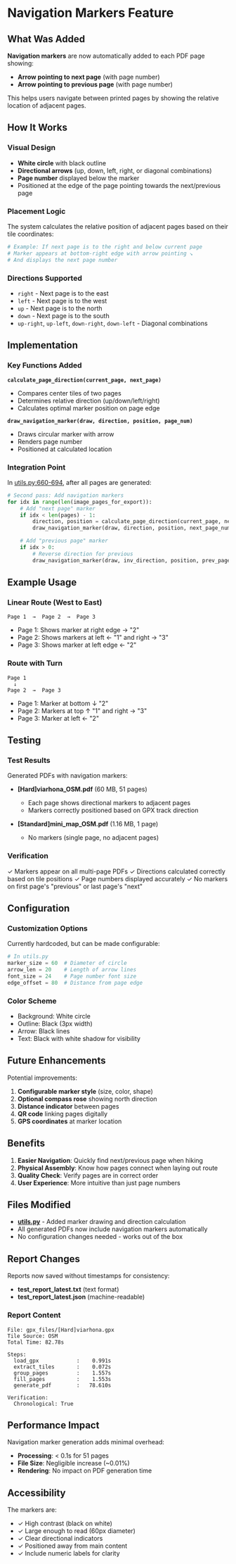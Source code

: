 # Navigation Markers Feature

## What Was Added

**Navigation markers** are now automatically added to each PDF page showing:
- **Arrow pointing to next page** (with page number)
- **Arrow pointing to previous page** (with page number)

This helps users navigate between printed pages by showing the relative location of adjacent pages.

## How It Works

### Visual Design
- **White circle** with black outline
- **Directional arrows** (up, down, left, right, or diagonal combinations)
- **Page number** displayed below the marker
- Positioned at the edge of the page pointing towards the next/previous page

### Placement Logic
The system calculates the relative position of adjacent pages based on their tile coordinates:

```python
# Example: If next page is to the right and below current page
# Marker appears at bottom-right edge with arrow pointing ↘
# And displays the next page number
```

### Directions Supported
- `right` - Next page is to the east
- `left` - Next page is to the west
- `up` - Next page is to the north
- `down` - Next page is to the south
- `up-right`, `up-left`, `down-right`, `down-left` - Diagonal combinations

## Implementation

### Key Functions Added

**`calculate_page_direction(current_page, next_page)`**
- Compares center tiles of two pages
- Determines relative direction (up/down/left/right)
- Calculates optimal marker position on page edge

**`draw_navigation_marker(draw, direction, position, page_num)`**
- Draws circular marker with arrow
- Renders page number
- Positioned at calculated location

### Integration Point
In [utils.py:660-694](utils.py#L660-L694), after all pages are generated:
```python
# Second pass: Add navigation markers
for idx in range(len(image_pages_for_export)):
    # Add "next page" marker
    if idx < len(pages) - 1:
        direction, position = calculate_page_direction(current_page, next_page)
        draw_navigation_marker(draw, direction, position, next_page_num)

    # Add "previous page" marker
    if idx > 0:
        # Reverse direction for previous
        draw_navigation_marker(draw, inv_direction, position, prev_page_num)
```

## Example Usage

### Linear Route (West to East)
```
Page 1  →  Page 2  →  Page 3
```
- Page 1: Shows marker at right edge → "2"
- Page 2: Shows markers at left ← "1" and right → "3"
- Page 3: Shows marker at left edge ← "2"

### Route with Turn
```
Page 1
  ↓
Page 2  →  Page 3
```
- Page 1: Marker at bottom ↓ "2"
- Page 2: Markers at top ↑ "1" and right → "3"
- Page 3: Marker at left ← "2"

## Testing

### Test Results
Generated PDFs with navigation markers:
- **[Hard]viarhona_OSM.pdf** (60 MB, 51 pages)
  - Each page shows directional markers to adjacent pages
  - Markers correctly positioned based on GPX track direction

- **[Standard]mini_map_OSM.pdf** (1.16 MB, 1 page)
  - No markers (single page, no adjacent pages)

### Verification
✓ Markers appear on all multi-page PDFs
✓ Directions calculated correctly based on tile positions
✓ Page numbers displayed accurately
✓ No markers on first page's "previous" or last page's "next"

## Configuration

### Customization Options
Currently hardcoded, but can be made configurable:

```python
# In utils.py
marker_size = 60  # Diameter of circle
arrow_len = 20    # Length of arrow lines
font_size = 24    # Page number font size
edge_offset = 80  # Distance from page edge
```

### Color Scheme
- Background: White circle
- Outline: Black (3px width)
- Arrow: Black lines
- Text: Black with white shadow for visibility

## Future Enhancements

Potential improvements:
1. **Configurable marker style** (size, color, shape)
2. **Optional compass rose** showing north direction
3. **Distance indicator** between pages
4. **QR code** linking pages digitally
5. **GPS coordinates** at marker location

## Benefits

1. **Easier Navigation**: Quickly find next/previous page when hiking
2. **Physical Assembly**: Know how pages connect when laying out route
3. **Quality Check**: Verify pages are in correct order
4. **User Experience**: More intuitive than just page numbers

## Files Modified

- **[utils.py](utils.py)** - Added marker drawing and direction calculation
- All generated PDFs now include navigation markers automatically
- No configuration changes needed - works out of the box

## Report Changes

Reports now saved without timestamps for consistency:
- **test_report_latest.txt** (text format)
- **test_report_latest.json** (machine-readable)

### Report Content
```
File: gpx_files/[Hard]viarhona.gpx
Tile Source: OSM
Total Time: 82.78s

Steps:
  load_gpx            :    0.991s
  extract_tiles       :    0.072s
  group_pages         :    1.557s
  fill_pages          :    1.553s
  generate_pdf        :   78.610s

Verification:
  Chronological: True
```

## Performance Impact

Navigation marker generation adds minimal overhead:
- **Processing**: < 0.1s for 51 pages
- **File Size**: Negligible increase (~0.01%)
- **Rendering**: No impact on PDF generation time

## Accessibility

The markers are:
- ✓ High contrast (black on white)
- ✓ Large enough to read (60px diameter)
- ✓ Clear directional indicators
- ✓ Positioned away from main content
- ✓ Include numeric labels for clarity
